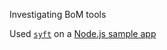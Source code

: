 Investigating BoM tools

Used [`syft`](https://github.com/anchore/syft) on a [Node.js sample
app](https://github.com/paketo-buildpacks/samples/tree/main/nodejs/no-package-manager)
